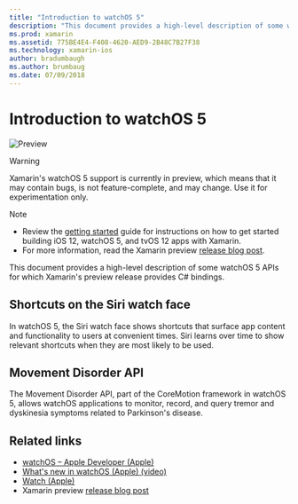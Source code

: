```yaml
---
title: "Introduction to watchOS 5"
description: "This document provides a high-level description of some watchOS 5 APIs for which Xamarin's preview release provides C# bindings."
ms.prod: xamarin
ms.assetid: 775BE4E4-F408-4620-AED9-2B48C7B27F38
ms.technology: xamarin-ios
author: bradumbaugh
ms.author: brumbaug
ms.date: 07/09/2018
---
```

# Introduction to watchOS 5

 ![Preview](~/media/shared/preview.png)

> [!WARNING]
> Xamarin's watchOS 5 support is currently in preview, which means that it
> may contain bugs, is not feature-complete, and may change. Use it for
> experimentation only.

> [!NOTE]
> - Review the [getting started](~/ios/platform/introduction-to-ios12/get-started.md)
>   guide for instructions on how to get started building iOS 12, watchOS 5,
>   and tvOS 12 apps with Xamarin.
> - For more information, read the Xamarin preview
>   [release blog post](https://releases.xamarin.com/preview-release-xcode-10-beta-3/).

This document provides a high-level description of some watchOS 5 APIs
for which Xamarin's preview release provides C# bindings.

## Shortcuts on the Siri watch face

In watchOS 5, the Siri watch face shows shortcuts that surface app content
and functionality to users at convenient times. Siri learns over time to
show relevant shortcuts when they are most likely to be used.

## Movement Disorder API

The Movement Disorder API, part of the CoreMotion framework in watchOS 5,
allows watchOS applications to monitor, record, and query tremor and
dyskinesia symptoms related to Parkinson's disease.

## Related links

- [watchOS – Apple Developer (Apple)](https://developer.apple.com/watchOS/)
- [What's new in watchOS (Apple) (video)](https://developer.apple.com/videos/play/wwdc2018/206/)
- [Watch (Apple)](https://www.apple.com/watch/)
- Xamarin preview [release blog post](https://releases.xamarin.com/preview-release-xcode-10-beta-3/)

